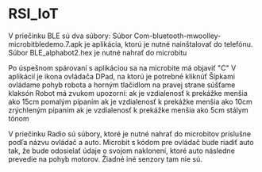 # RSI_IoT
V priečinku BLE sú dva súbory:
Súbor Com-bluetooth-mwoolley-microbitbledemo.7.apk je aplikácia, ktorú je nutné nainštalovať do telefónu.
Súbor BLE_alphabot2.hex je nutné nahrať do microbitu

Po úspešnom spárovaní s aplikáciou sa na microbite má objaviť "C"
V aplikácií je ikona ovládača DPad, na ktorú je potrebné kliknúť
Šípkami ovládame pohyb robota a horným tlačidlom na pravej strane súšťame klaksón
Robot má zvukom upozorní:
    ak je vzdialenosť k prekážke menšia ako 15cm pomalým pípaním
    ak je vzdialenosť k prekážke menšia ako 10cm zrýchleným pípaním
    ak je vzdialenosť k prekážke menšia ako 5cm stálym tónom

V priečinku Radio sú súbory, ktoré je nutné nahrať do microbitov príslušne podľa názvu ovládač a auto.
Microbit s kódom pre ovládač bude riadiť auto tak, že bude odosielať údaje o svojom naklonení, ktoré auto následne prevedie na pohyb motorov.
Žiadné iné senzory tam nie sú.
